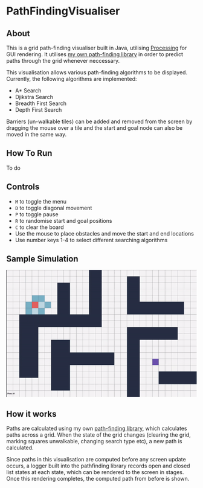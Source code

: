 # PathFindingVisualiser

## About
This is a grid path-finding visualiser built in Java, utilising [Processing](https://github.com/processing/processing) for GUI rendering.
It utilises [my own path-finding library](https://github.com/danielbatchford/PathFindingVisualiser) in order to 
predict paths through the grid whenever neccessary. 

This visualisation allows various path-finding algorithms to be displayed. Currently, the following algorithms
are implemented:
- A* Search
- Djikstra Search
- Breadth First Search
- Depth First Search

Barriers (un-walkable tiles) can be added and removed from the screen by dragging the mouse over a tile
and the start and goal node can also be moved in the same way.
## How To Run
To do
## Controls
  - `M` to toggle the menu
  - `D` to toggle diagonal movement
  - `P` to toggle pause
  - `R` to randomise start and goal positions
  - `C` to clear the board
  - Use the mouse to place obstacles and move the start and end locations 
  - Use number keys 1-4 to select different searching algorithms
              
## Sample Simulation
![alt text](https://github.com/danielbatchford/PathFindingVisualiser/blob/master/sample.gif)


## How it works
Paths are calculated using my own [path-finding library](https://github.com/danielbatchford/PathFindingVisualiser), which calculates paths across a grid.
When the state of the grid changes (clearing the grid, marking squares unwalkable, changing search type etc), a new path is calculated.

Since paths in this visualisation are computed before any screen update occurs, a logger built into the pathfinding library
records open and closed list states at each state, which can be rendered to the screen in stages. Once this rendering completes,
the computed path from before is shown.
